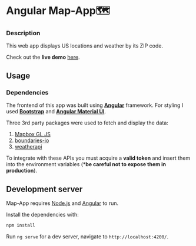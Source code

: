 # Angular Map-App🗺️ 

### Description
This web app displays US locations and weather by its ZIP code.

Check out the **live demo** [here](https://map-app-flame.vercel.app/).

## Usage

### Dependencies

The frontend of this app was built using [**Angular**](https://angular.io/) framework.
For styling I used [**Bootstrap**](https://getbootstrap.com/) and [**Angular  Material UI**](https://material.angular.io/).

Three 3rd party packages were used to fetch and display the data:
1. [Mapbox GL JS](https://www.mapbox.com/mapbox-gljs)
2. [boundaries-io](https://rapidapi.com/VanitySoft/api/boundaries-io-1)
3. [weatherapi](https://www.weatherapi.com)

To integrate with these APIs you must acquire a **valid token** and insert them into the environment variables (***be careful not to expose them in production**).

## Development server

Map-App requires [Node.js](https://nodejs.org/) and [Angular](https://angular.io/)  to run.


Install the dependencies with:
```sh
npm install
```


Run `ng serve` for a dev server, navigate to `http://localhost:4200/`.
